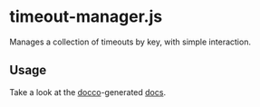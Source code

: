 # timeout-manager.js
Manages a collection of timeouts by key, with simple interaction.

## Usage
Take a look at the [docco][docco]-generated [docs][docs].

[docco]: https://jashkenas.github.io/docco/
[docs]: https://helpdotcom.github.io/timeout-manager.js/
